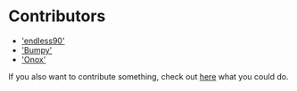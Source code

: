 ﻿# Contributors

* <a href="contributor?c=endless90">'endless90'</a>
* <a href="contributor?c=Bumpy">'Bumpy'</a>
* <a href="contributor?c=Onox">'Onox'</a>

If you also want to contribute something, check out <a href=contributing>here</a> what you could do.
